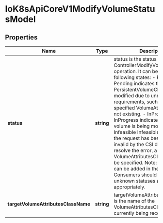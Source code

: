 # IoK8sApiCoreV1ModifyVolumeStatusModel

## Properties

Name | Type | Description | Notes
------------ | ------------- | ------------- | -------------
**status** | **string** | status is the status of the ControllerModifyVolume operation. It can be in any of following states:  - Pending    Pending indicates that the PersistentVolumeClaim cannot be modified due to unmet requirements, such as    the specified VolumeAttributesClass not existing.  - InProgress    InProgress indicates that the volume is being modified.  - Infeasible   Infeasible indicates that the request has been rejected as invalid by the CSI driver. To    resolve the error, a valid VolumeAttributesClass needs to be specified. Note: New statuses can be added in the future. Consumers should check for unknown statuses and fail appropriately. | [default to undefined]
**targetVolumeAttributesClassName** | **string** | targetVolumeAttributesClassName is the name of the VolumeAttributesClass the PVC currently being reconciled | [optional] [default to undefined]


